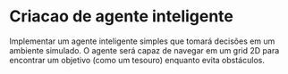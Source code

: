 # Criacao de agente inteligente
 Implementar um agente inteligente simples que tomará decisões em um ambiente simulado. O agente será capaz de navegar em um grid 2D para encontrar um objetivo (como um tesouro) enquanto evita obstáculos.
